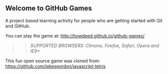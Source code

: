 ## Welcome to GitHub Games

A project based learning activity for people who are getting started with Git and GitHub.

You can play the game at: http://howdeed.github.io/github-games/

>> _*SUPPORTED BROWSERS*: Chrome, Firefox, Safari, Opera and IE9+_

This fun open source game was cloned from: https://github.com/jakesgordon/javascript-tetris
